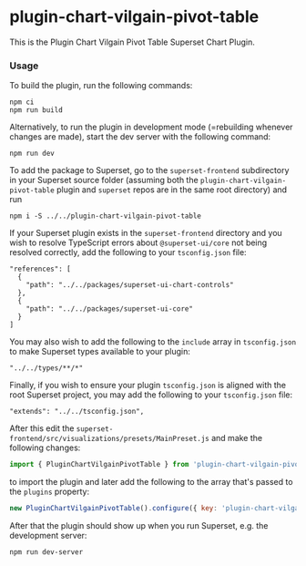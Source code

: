 # plugin-chart-vilgain-pivot-table

This is the Plugin Chart Vilgain Pivot Table Superset Chart Plugin.

### Usage

To build the plugin, run the following commands:

```
npm ci
npm run build
```

Alternatively, to run the plugin in development mode (=rebuilding whenever changes are made), start the dev server with the following command:

```
npm run dev
```

To add the package to Superset, go to the `superset-frontend` subdirectory in your Superset source folder (assuming both the `plugin-chart-vilgain-pivot-table` plugin and `superset` repos are in the same root directory) and run
```
npm i -S ../../plugin-chart-vilgain-pivot-table
```

If your Superset plugin exists in the `superset-frontend` directory and you wish to resolve TypeScript errors about `@superset-ui/core` not being resolved correctly, add the following to your `tsconfig.json` file:

```
"references": [
  {
    "path": "../../packages/superset-ui-chart-controls"
  },
  {
    "path": "../../packages/superset-ui-core"
  }
]
```

You may also wish to add the following to the `include` array in `tsconfig.json` to make Superset types available to your plugin:

```
"../../types/**/*"
```

Finally, if you wish to ensure your plugin `tsconfig.json` is aligned with the root Superset project, you may add the following to your `tsconfig.json` file:

```
"extends": "../../tsconfig.json",
```

After this edit the `superset-frontend/src/visualizations/presets/MainPreset.js` and make the following changes:

```js
import { PluginChartVilgainPivotTable } from 'plugin-chart-vilgain-pivot-table';
```

to import the plugin and later add the following to the array that's passed to the `plugins` property:
```js
new PluginChartVilgainPivotTable().configure({ key: 'plugin-chart-vilgain-pivot-table' }),
```

After that the plugin should show up when you run Superset, e.g. the development server:

```
npm run dev-server
```
